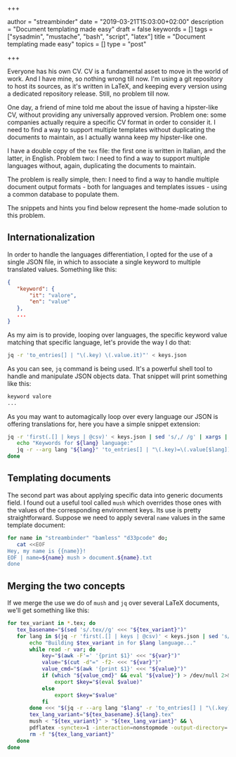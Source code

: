 +++

author = "streambinder"
date = "2019-03-21T15:03:00+02:00"
description = "Document templating made easy"
draft = false
keywords = []
tags = ["sysadmin", "mustache", "bash", "script", "latex"]
title = "Document templating made easy"
topics = []
type = "post"

+++


Everyone has his own CV. CV is a fundamental asset to move in the world of work.
And I have mine, so nothing wrong till now.
I'm using a git repository to host its sources, as it's written in LaTeX, and keeping every version using a dedicated repository release.
Still, no problem till now.

One day, a friend of mine told me about the issue of having a hipster-like CV, without providing any universally approved version. Problem one: some companies actually require a specific CV format in order to consider it. I need to find a way to support multiple templates without duplicating the documents to maintain, as I actually wanna keep my hipster-like one.

I have a double copy of the `tex` file: the first one is written in Italian, and the latter, in English.
Problem two: I need to find a way to support multiple languages without, again, duplicating the documents to maintain.

The problem is really simple, then: I need to find a way to handle multiple document output formats - both for languages and templates issues - using a common database to populate them.

The snippets and hints you find below represent the home-made solution to this problem.

## Internationalization

In order to handle the languages differentiation, I opted for the use of a single JSON file, in which to associate a single keyword to multiple translated values. Something like this:

```json
{
   "keyword": {
       "it": "valore",
       "en": "value"
   },
   ...
}
```

As my aim is to provide, looping over languages, the specific keyword value matching that specific language, let's provide the way I do that:

```bash
jq -r 'to_entries[] | "\(.key) \(.value.it)"' < keys.json
```

As you can see, `jq` command is being used. It's a powerful shell tool to handle and manipulate JSON objects data. That snippet will print something like this:

```bash
keyword valore
...
```

As you may want to automagically loop over every language our JSON is offering translations for, here you have a simple snippet extension:

```bash
jq -r 'first(.[] | keys | @csv)' < keys.json | sed 's/,/ /g' | xargs | while read lang; do
   echo "Keywords for ${lang} language:"
   jq -r --arg lang "${lang}" 'to_entries[] | "\(.key)=\(.value[$lang])"' < keys.json
done
```

## Templating documents

The second part was about applying specific data into generic documents field. I found out a useful tool called `mush` which overrides those ones with the values of the corresponding environment keys.
Its use is pretty straightforward. Suppose we need to apply several `name` values in the same template document:

```bash
for name in "streambinder" "bamless" "d33pcode" do;
   cat <<EOF
Hey, my name is {{name}}!
EOF | name=${name} mush > document.${name}.txt
done
```

## Merging the two concepts

If we merge the use we do of `mush` and `jq` over several LaTeX documents, we'll get something like this:

```bash
for tex_variant in *.tex; do
   tex_basename="$(sed 's/.tex//g' <<< "${tex_variant}")"
   for lang in $(jq -r 'first(.[] | keys | @csv)' < keys.json | sed 's/,/ /g' | xargs); do
       echo "Building $tex_variant in for $lang language..."
       while read -r var; do
           key="$(awk -F'=' '{print $1}' <<< "${var}")"
           value="$(cut -d"=" -f2- <<< "${var}")"
           value_cmd="$(awk '{print $1}' <<< "${value}")"
           if (which "${value_cmd}" && eval "${value}") > /dev/null 2>&1; then
               export $key="$(eval $value)"
           else
               export $key="$value"
           fi
       done <<< "$(jq -r --arg lang "$lang" -r 'to_entries[] | "\(.key)=\(.value[$lang])"' < keys.json)"
       tex_lang_variant="${tex_basename}.${lang}.tex"
       mush < "${tex_variant}" > "${tex_lang_variant}" && \
       pdflatex -synctex=1 -interaction=nonstopmode -output-directory=../bin "${tex_lang_variant}" 2>&1 > /dev/null && \
       rm -f "${tex_lang_variant}"
   done
done
```


